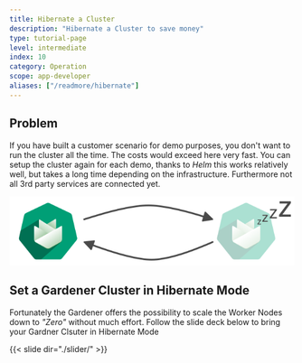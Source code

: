 ```yaml
---
title: Hibernate a Cluster
description: "Hibernate a Cluster to save money"
type: tutorial-page
level: intermediate
index: 10
category: Operation
scope: app-developer
aliases: ["/readmore/hibernate"]
---
```



## Problem
If you have built a customer scenario for demo purposes, you don't want to run the cluster all the time. The costs 
would exceed here very fast. You can setup the cluster again for each demo, thanks to *Helm* this works relatively well, but takes a long 
time depending on the infrastructure. Furthermore not all 3rd party services are connected yet.

![teaser](teaser.png)





## Set a Gardener Cluster in Hibernate Mode
Fortunately the Gardener offers the possibility to scale the Worker Nodes down to *"Zero"* without much effort.
Follow the slide deck below to bring your Gardner Clsuter in Hibernate Mode


{{< slide dir="./slider/" >}}


